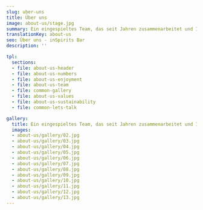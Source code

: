 ```yaml
---
slug: uber-uns
title: Über uns
image: about-us/stage.jpg
summary: Ein eingespieltes Team, das seit Jahren zusammenarbeitet und Ihre Veranstaltung zum Erfolg führen wird
translationKey: about-us
seo: Über uns - inSpirits Bar
description: ''

tpl:
  sections:
  - file: about-us-header
  - file: about-us-numbers
  - file: about-us-enjoyment
  - file: about-us-team
  - file: common-gallery
  - file: about-us-values
  - file: about-us-sustainability
  - file: common-lets-talk

gallery:
  title: Ein eingespieltes Team, das seit Jahren zusammenarbeitet und Ihre Veranstaltung zum Erfolg führen wird
  images:
  - about-us/gallery/02.jpg
  - about-us/gallery/03.jpg
  - about-us/gallery/04.jpg
  - about-us/gallery/05.jpg
  - about-us/gallery/06.jpg
  - about-us/gallery/07.jpg
  - about-us/gallery/08.jpg
  - about-us/gallery/09.jpg
  - about-us/gallery/10.jpg
  - about-us/gallery/11.jpg
  - about-us/gallery/12.jpg
  - about-us/gallery/13.jpg
---
```

